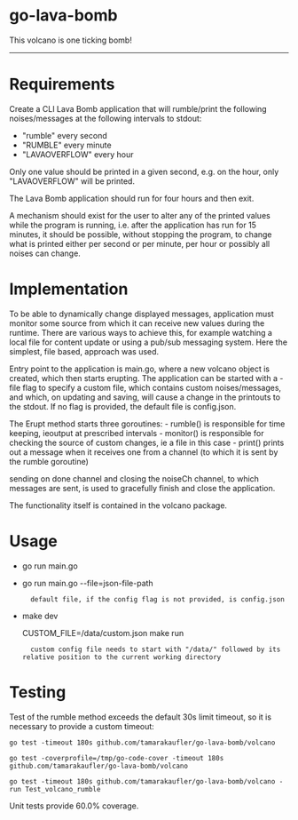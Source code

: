 # go-lava-bomb

This volcano is one ticking bomb!

--------------------------------------------------------

# Requirements

Create a CLI Lava Bomb application that will rumble/print the following noises/messages at the following intervals to stdout:

- "rumble" every second
- "RUMBLE" every minute
- "LAVAOVERFLOW" every hour

Only one value should be printed in a given second, e.g. on the hour, only "LAVAOVERFLOW" will be printed.

The Lava Bomb application should run for four hours and then exit.

A mechanism should exist for the user to alter any of the printed values while the program is running, i.e. after the application has run for 15 minutes, it should be possible, without stopping the program, to change what is printed either per second or per minute, per hour or possibly all noises can change. 

# Implementation

To be able to dynamically change displayed messages, application must monitor some source from which it can receive new values during the runtime. There are various ways to achieve this, for example watching a local file for content update or using a pub/sub messaging system. Here the simplest, file based, approach was used.

Entry point to the application is main.go, where a new volcano object is created, which then starts erupting.
The application can be started with a -file flag to specify a custom file, which contains custom noises/messages, and which, on updating and saving, will cause a change in the printouts to the stdout. If no flag is provided, the default file is config.json.

The Erupt method starts three goroutines:
    - rumble() is responsible for time keeping, ieoutput at prescribed intervals
    - monitor() is responsible for checking the source of custom changes, ie a file in this case
    - print() prints out a message when it receives one from a channel (to which it is sent by the rumble goroutine)

sending on done channel and closing the noiseCh channel, to which messages are sent, is used to gracefully finish and close the application.


The functionality itself is contained in the volcano package.

# Usage

- go run main.go

- go run main.go --file=json-file-path

        default file, if the config flag is not provided, is config.json

- make dev

  CUSTOM_FILE=/data/custom.json  make run

        custom config file needs to start with "/data/" followed by its relative position to the current working directory

# Testing

Test of the rumble method exceeds the default 30s limit timeout, so it is necessary to provide a custom timeout:

    go test -timeout 180s github.com/tamarakaufler/go-lava-bomb/volcano
    
    go test -coverprofile=/tmp/go-code-cover -timeout 180s github.com/tamarakaufler/go-lava-bomb/volcano

    go test -timeout 180s github.com/tamarakaufler/go-lava-bomb/volcano -run Test_volcano_rumble

Unit tests provide 60.0% coverage.
